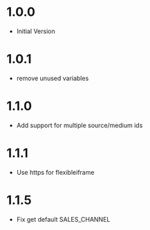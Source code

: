 # 1.0.0
- Initial Version
# 1.0.1
- remove unused variables
# 1.1.0
- Add support for multiple source/medium ids
# 1.1.1
- Use https for flexibleiframe
# 1.1.5
- Fix get default SALES_CHANNEL